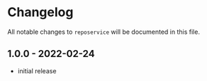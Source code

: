 # Changelog

All notable changes to `reposervice` will be documented in this file.

## 1.0.0 - 2022-02-24

- initial release
